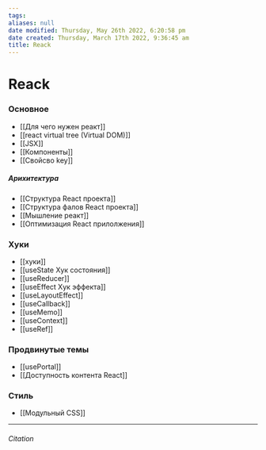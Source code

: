 ```yaml
---
tags: 
aliases: null
date modified: Thursday, May 26th 2022, 6:20:58 pm
date created: Thursday, March 17th 2022, 9:36:45 am
title: Reack
---
```


# Reack

### Основное

- [[Для чего нужен реакт]]
- [[react virtual tree (Virtual DOM)]]
- [[JSX]]
- [[Компоненты]]
- [[Свойсво key]]

##### Арихитектура

- [[Структура React проекта]]
- [[Структура фалов React проекта]]
- [[Мышление реакт]]
- [[Оптимизация React прилолжения]]

### Хуки

- [[хуки]]
- [[useState  Хук состояния]]
- [[useReducer]]
- [[useEffect Хук эффекта]]
- [[useLayoutEffect]]
- [[useCallback]]
- [[useMemo]]
- [[useContext]]
- [[useRef]]


### Продвинутые темы

- [[usePortal]]
- [[Доступность контента React]]

### Стиль

- [[Модульный CSS]]

---

###### Citation
